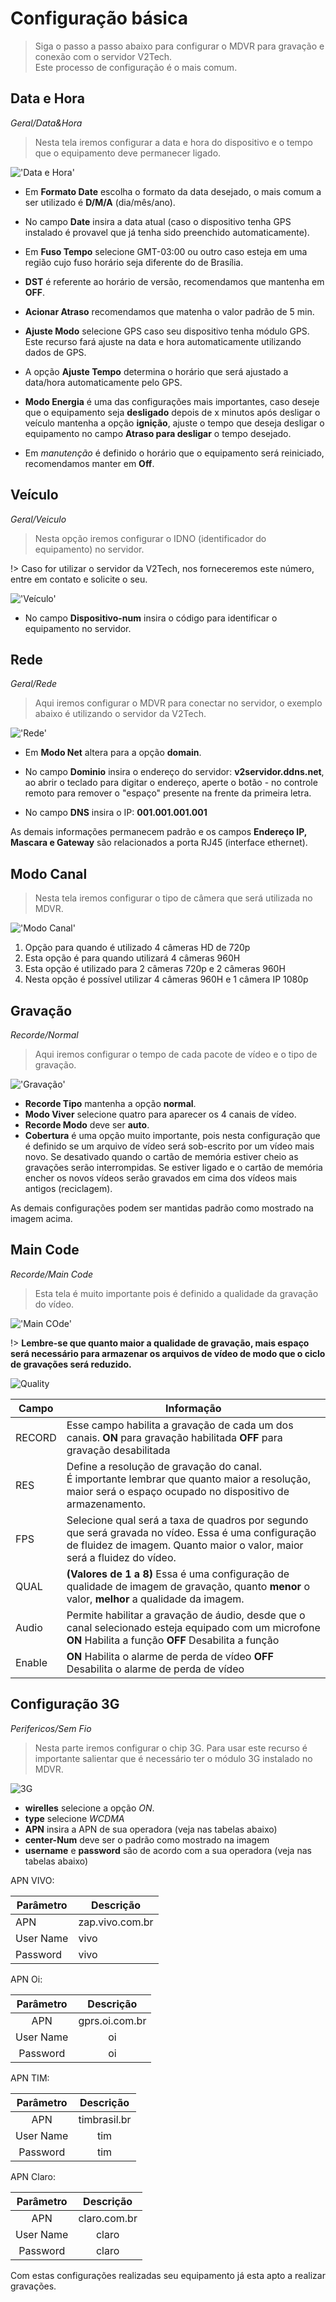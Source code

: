 # Configuração básica

> Siga o passo a passo abaixo para configurar o MDVR para gravação e conexão com o servidor V2Tech. <br> Este processo de configuração é o mais comum.

## Data e Hora

_Geral/Data&Hora_

> Nesta tela iremos configurar a data e hora do dispositivo e o tempo que o equipamento deve permanecer ligado.

!['Data e Hora'](./images/009.jpg)

- Em __Formato Date__ escolha o formato da data desejado, o mais comum a ser utilizado é __D/M/A__ (dia/mês/ano).

- No campo __Date__ insira a data atual (caso o dispositivo tenha GPS instalado é provavel que já tenha sido preenchido automaticamente).

- Em __Fuso Tempo__ selecione GMT-03:00 ou outro caso esteja em uma região cujo fuso horário seja diferente do de Brasília.

- __DST__ é referente ao horário de versão, recomendamos que mantenha em __OFF__.

- __Acionar Atraso__ recomendamos que matenha o valor padrão de 5 min.

- __Ajuste Modo__ selecione GPS caso seu dispositivo tenha módulo GPS. Este recurso fará ajuste na data e hora automaticamente utilizando dados de GPS.

- A opção __Ajuste Tempo__ determina o horário que será ajustado a data/hora automaticamente pelo GPS.

- __Modo Energia__ é uma das configurações mais importantes, caso deseje que o equipamento seja __desligado__ depois de x minutos após desligar o veículo mantenha a opção __ignição__, ajuste o tempo que deseja desligar o equipamento no campo __Atraso para desligar__ o tempo desejado.

- Em _manutenção_ é definido o horário que o equipamento será reiniciado, recomendamos manter em **Off**.

## Veículo

_Geral/Veiculo_

> Nesta opção iremos configurar o IDNO (identificador do equipamento) no servidor.

!> Caso for utilizar o servidor da V2Tech, nos forneceremos este número, entre em contato e solicite o seu.

!['Veículo'](./images/008.jpg)

- No campo __Dispositivo-num__ insira o código para identificar o equipamento no servidor.

## Rede

_Geral/Rede_

> Aqui iremos configurar o MDVR para conectar no servidor, o exemplo abaixo é utilizando o servidor da V2Tech.

!['Rede'](./images/007.jpg)

- Em __Modo Net__ altera para a opção __domain__.

- No campo __Dominio__ insira o endereço do servidor: __v2servidor.ddns.net__, ao abrir o teclado para digitar o endereço, aperte o botão - no controle remoto para remover o "espaço" presente na frente da primeira letra.

- No campo __DNS__ insira o IP: __001.001.001.001__

As demais informações permanecem padrão e os campos __Endereço IP, Mascara e Gateway__ são relacionados a porta RJ45 (interface ethernet).

## Modo Canal

> Nesta tela iremos configurar o tipo de câmera que será utilizada no MDVR.

!['Modo Canal'](./images/006.jpg)

1. Opção para quando é utilizado 4 câmeras HD de 720p
2. Esta opção é para quando utilizará 4 câmeras 960H
3. Esta opção é utilizado para 2 câmeras 720p e 2 câmeras 960H
4. Nesta opção é possível utilizar 4 câmeras 960H e 1 câmera IP 1080p

## Gravação

_Recorde/Normal_

> Aqui iremos configurar o tempo de cada pacote de vídeo e o tipo de gravação.

!['Gravação'](./images/005.jpg)

- __Recorde Tipo__ mantenha a opção __normal__.
- __Modo Viver__ selecione quatro para aparecer os 4 canais de vídeo.
- __Recorde Modo__ deve ser __auto__.
- __Cobertura__ é uma opção muito importante, pois nesta configuração que é definido se um arquivo de vídeo será sob-escrito por um vídeo mais novo. Se desativado quando o cartão de memória estiver cheio as gravações serão interrompidas. Se estiver ligado e o cartão de memória encher os novos vídeos serão gravados em cima dos vídeos mais antigos (reciclagem).

As demais configurações podem ser mantidas padrão como mostrado na imagem acima.

## Main Code

_Recorde/Main Code_

> Esta tela é muito importante pois é definido a qualidade da gravação do vídeo.

!['Main COde'](./images/004.jpg)

!> **Lembre-se que quanto maior a qualidade de gravação, mais espaço será necessário para armazenar os arquivos de vídeo de modo que o ciclo de gravações será reduzido.**

![Quality](./images/quality-record.png)

| Campo  | Informação                                                                                                                                                                      |
| ------ | ------------------------------------------------------------------------------------------------------------------------------------------------------------------------------- |
| RECORD | Esse campo habilita a gravação de cada um dos canais. **ON** para gravação habilitada **OFF** para gravação desabilitada                                                        |
| RES    | Define a resolução de gravação do canal. <br> É importante lembrar que quanto maior a resolução, maior será o espaço ocupado no dispositivo de armazenamento.                   |
| FPS    | Selecione qual será a taxa de quadros por segundo que será gravada no vídeo. Essa é uma configuração de fluidez de imagem. Quanto maior o valor, maior será a fluidez do vídeo. |
| QUAL   | **(Valores de 1 a 8)** Essa é uma configuração de qualidade de imagem de gravação, quanto **menor** o valor, **melhor** a qualidade da imagem.                                  |
| Audio  | Permite habilitar a gravação de áudio, desde que o canal selecionado esteja equipado com um microfone **ON** Habilita a função **OFF** Desabilita a função                      |
| Enable | **ON** Habilita o alarme de perda de vídeo **OFF** Desabilita o alarme de perda de vídeo                                                                                        |

## Configuração 3G

_Perifericos/Sem Fio_

> Nesta parte iremos configurar o chip 3G. Para usar este recurso é importante salientar que é necessário ter o módulo 3G instalado no MDVR.

![3G](./images/3g.png)

- **wirelles** selecione a opção _ON_.
- **type** selecione _WCDMA_
- **APN** insira a APN de sua operadora (veja nas tabelas abaixo)
- **center-Num** deve ser o padrão como mostrado na imagem
- **username** e **password** são de acordo com a sua operadora (veja nas tabelas abaixo)

APN VIVO:

| Parâmetro | Descrição       |
| --------- | --------------- |
| APN       | zap.vivo.com.br |
| User Name | vivo            |
| Password  | vivo            |

APN Oi:

| Parâmetro |   Descrição    |
| :-------: | :------------: |
|    APN    | gprs.oi.com.br |
| User Name |       oi       |
| Password  |       oi       |

APN TIM:

| Parâmetro |  Descrição   |
| :-------: | :----------: |
|    APN    | timbrasil.br |
| User Name |     tim      |
| Password  |     tim      |

APN Claro:

| Parâmetro |  Descrição   |
| :-------: | :----------: |
|    APN    | claro.com.br |
| User Name |    claro     |
| Password  |    claro     |

Com estas configurações realizadas seu equipamento já esta apto a realizar gravações.
